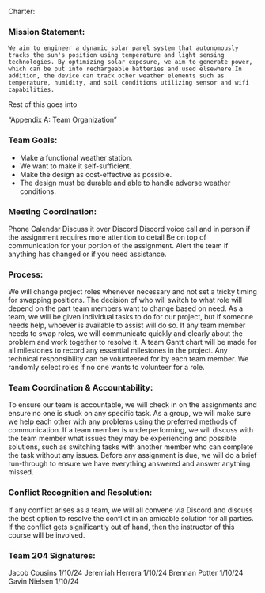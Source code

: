 Charter: 

### Mission Statement:
	We aim to engineer a dynamic solar panel system that autonomously tracks the sun's position using temperature and light sensing technologies. By optimizing solar exposure, we aim to generate power, which can be put into rechargeable batteries and used elsewhere.In addition, the device can track other weather elements such as temperature, humidity, and soil conditions utilizing sensor and wifi capabilities.


Rest of this goes into 

“Appendix A: Team Organization”

### Team Goals:

* Make a functional weather station.
* We want to make it self-sufficient.
* Make the design as cost-effective as possible.
* The design must be durable and able to handle adverse weather conditions.




### Meeting Coordination:

Phone Calendar
Discuss it over Discord
Discord voice call and in person if the assignment requires more attention to detail
Be on top of communication for your portion of the assignment. Alert the team if anything has changed or if you need assistance.




### Process:

We will change project roles whenever necessary and not set a tricky timing for swapping positions. The decision of who will switch to what role will depend on the part team members want to change based on need. As a team, we will be given individual tasks to do for our project, but if someone needs help, whoever is available to assist will do so. If any team member needs to swap roles, we will communicate quickly and clearly about the problem and work together to resolve it. A team Gantt chart will be made for all milestones to record any essential milestones in the project. Any technical responsibility can be volunteered for by each team member. We randomly select roles if no one wants to volunteer for a role.

### Team Coordination & Accountability:

To ensure our team is accountable, we will check in on the assignments and ensure no one is stuck on any specific task. As a group, we will make sure we help each other with any problems using the preferred methods of communication. If a team member is underperforming, we will discuss with the team member what issues they may be experiencing and possible solutions, such as switching tasks with another member who can complete the task without any issues. Before any assignment is due, we will do a brief run-through to ensure we have everything answered and answer anything missed. 

### Conflict Recognition and Resolution:

If any conflict arises as a team, we will all convene via Discord and discuss the best option to resolve the conflict in an amicable solution for all parties. If the conflict gets significantly out of hand, then the instructor of this course will be involved.

### Team 204 Signatures:

Jacob Cousins 1/10/24
Jeremiah Herrera 1/10/24
Brennan Potter 1/10/24
Gavin Nielsen 1/10/24
